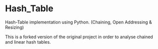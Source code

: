 # Hash_Table
Hash-Table implementation using Python. (Chaining, Open Addressing &amp; Resizing)

This is a forked version of the original project in order to analyse chained and linear hash tables.
